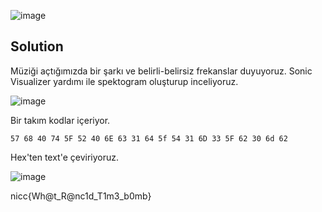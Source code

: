 ![image](https://user-images.githubusercontent.com/88983987/224797599-d0ac3bc4-fa75-4e3f-bc1f-8e74fafc19c9.png)

## Solution

Müziği açtığımızda bir şarkı ve belirli-belirsiz frekanslar duyuyoruz. Sonic Visualizer yardımı ile spektogram oluşturup inceliyoruz.

![image](https://user-images.githubusercontent.com/88983987/224797778-80b48bae-d03e-4120-a461-eccc3d16d630.png)

Bir takım kodlar içeriyor. 

`57 68 40 74 5F 52 40 6E 63 31 64 5f 54 31 6D 33 5F 62 30 6d 62`

Hex'ten text'e çeviriyoruz.

![image](https://user-images.githubusercontent.com/88983987/224798244-48bda1e7-7db2-4fe9-9d34-50efbfff5250.png)

nicc{Wh@t_R@nc1d_T1m3_b0mb}
